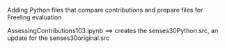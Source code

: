 Adding Python files that compare contributions and prepare files for Freeling evaluation

AssessingContributions103.ipynb ==> creates the senses30Python.src, an update for the senses30original.src
